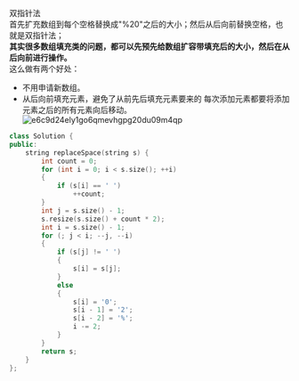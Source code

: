 双指针法  
首先扩充数组到每个空格替换成"%20"之后的大小；然后从后向前替换空格，也就是双指针法；  
**其实很多数组填充类的问题，都可以先预先给数组扩容带填充后的大小，然后在从后向前进行操作。**  
这么做有两个好处：  
- 不用申请新数组。  
- 从后向前填充元素，避免了从前先后填充元素要来的 每次添加元素都要将添加元素之后的所有元素向后移动。  
![e6c9d24ely1go6qmevhgpg20du09m4qp](https://user-images.githubusercontent.com/83362131/187460882-2cd7303d-0e62-4d95-9c50-18b2536ea433.gif)  
```cpp
class Solution {
public:
    string replaceSpace(string s) {
        int count = 0;
        for (int i = 0; i < s.size(); ++i)
        {
            if (s[i] == ' ')
                ++count;
        }
        int j = s.size() - 1;
        s.resize(s.size() + count * 2);
        int i = s.size() - 1;
        for (; j < i; --j, --i)
        {
            if (s[j] != ' ')
            {
                s[i] = s[j];
            }
            else
            {
                s[i] = '0';
                s[i - 1] = '2';
                s[i - 2] = '%';
                i -= 2;
            }
        }
        return s;
    }
};
```
